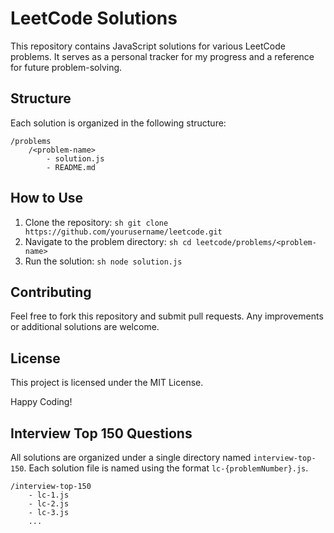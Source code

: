 # LeetCode Solutions

This repository contains JavaScript solutions for various LeetCode problems. It serves as a personal tracker for my progress and a reference for future problem-solving.

## Structure

Each solution is organized in the following structure:

```
/problems
    /<problem-name>
        - solution.js
        - README.md
```

## How to Use

1. Clone the repository:
        ```sh
        git clone https://github.com/yourusername/leetcode.git
        ```
2. Navigate to the problem directory:
        ```sh
        cd leetcode/problems/<problem-name>
        ```
3. Run the solution:
        ```sh
        node solution.js
        ```

## Contributing

Feel free to fork this repository and submit pull requests. Any improvements or additional solutions are welcome.

## License

This project is licensed under the MIT License.

Happy Coding!
## Interview Top 150 Questions

All solutions are organized under a single directory named `interview-top-150`. Each solution file is named using the format `lc-{problemNumber}.js`.

```
/interview-top-150
    - lc-1.js
    - lc-2.js
    - lc-3.js
    ...
```